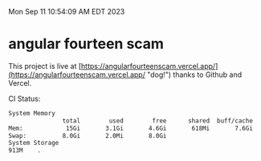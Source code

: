 Mon Sep 11 10:54:09 AM EDT 2023

# angular fourteen scam


This project is live at [https://angularfourteenscam.vercel.app/](https://angularfourteenscam.vercel.app/ "dog!") thanks to Github and Vercel.

CI Status: 

```bash
System Memory
               total        used        free      shared  buff/cache   available
Mem:            15Gi       3.1Gi       4.6Gi       618Mi       7.6Gi        11Gi
Swap:          8.0Gi       2.0Mi       8.0Gi
System Storage
913M	.
```
```bash
